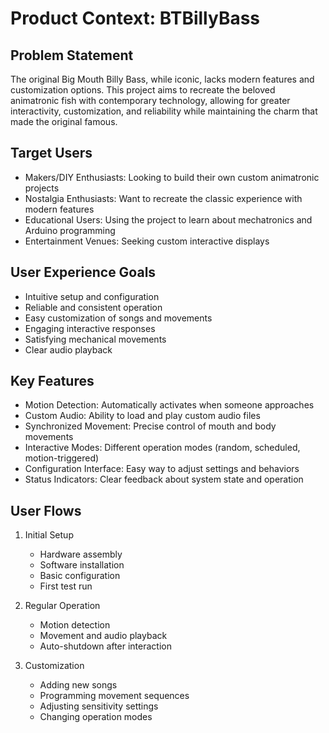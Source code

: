# Product Context: BTBillyBass

## Problem Statement

The original Big Mouth Billy Bass, while iconic, lacks modern features and customization options. This project aims to recreate the beloved animatronic fish with contemporary technology, allowing for greater interactivity, customization, and reliability while maintaining the charm that made the original famous.

## Target Users

- Makers/DIY Enthusiasts: Looking to build their own custom animatronic projects
- Nostalgia Enthusiasts: Want to recreate the classic experience with modern features
- Educational Users: Using the project to learn about mechatronics and Arduino programming
- Entertainment Venues: Seeking custom interactive displays

## User Experience Goals

- Intuitive setup and configuration
- Reliable and consistent operation
- Easy customization of songs and movements
- Engaging interactive responses
- Satisfying mechanical movements
- Clear audio playback

## Key Features

- Motion Detection: Automatically activates when someone approaches
- Custom Audio: Ability to load and play custom audio files
- Synchronized Movement: Precise control of mouth and body movements
- Interactive Modes: Different operation modes (random, scheduled, motion-triggered)
- Configuration Interface: Easy way to adjust settings and behaviors
- Status Indicators: Clear feedback about system state and operation

## User Flows

1. Initial Setup
   - Hardware assembly
   - Software installation
   - Basic configuration
   - First test run

2. Regular Operation
   - Motion detection
   - Movement and audio playback
   - Auto-shutdown after interaction

3. Customization
   - Adding new songs
   - Programming movement sequences
   - Adjusting sensitivity settings
   - Changing operation modes
